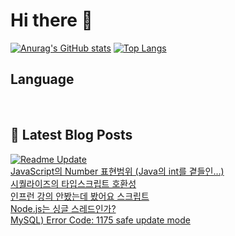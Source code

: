 # Hi there 👋

[![Anurag's GitHub stats](https://github-readme-stats.vercel.app/api?username=fullth)](https://github.com/anuraghazra/github-readme-stats)
[![Top Langs](https://github-readme-stats.vercel.app/api/top-langs/?username=fullth&layout=compact&hide=r,jupyter%20notebook,c%23&exclude_repo=roharui.github.io)](https://github.com/anuraghazra/github-readme-stats)

## Language

<p>
  <img alt="" src= "https://img.shields.io/badge/Node.js-339933?style=flat-square&logo=Node.js&logoColor=green"/>
  <img alt="" src= "https://img.shields.io/badge/TypeScript-black?logo=typescript&logoColor=blue"/>
  <img alt="" src= "https://img.shields.io/badge/JavaScript-F7DF1E?style=flat-square&logo=JavaScript&logoColor=white"/> 
</p>

## 📕 Latest Blog Posts
[![Readme Update](https://github.com/fullth/fullth/actions/workflows/main.yml/badge.svg)](https://github.com/fullth/fullth/actions/workflows/main.yml)</br>
<a href=https://fullth.tistory.com/entry/JavaScript%EC%9D%98-Number-%ED%91%9C%ED%98%84%EB%B2%94%EC%9C%84-Java%EC%9D%98-int%EB%A5%BC-%EA%B3%81%EB%93%A4%EC%9D%B8%E2%80%A6>JavaScript의 Number 표현범위 (Java의 int를 곁들인&hellip;)</a></br><a href=https://fullth.tistory.com/entry/%EC%8B%9C%ED%80%84%EB%9D%BC%EC%9D%B4%EC%A6%88%EC%9D%98-%ED%83%80%EC%9E%85%EC%8A%A4%ED%81%AC%EB%A6%BD%ED%8A%B8-%ED%98%B8%ED%99%98%EC%84%B1>시퀄라이즈의 타입스크립트 호환성</a></br><a href=https://fullth.tistory.com/entry/%EC%9D%B8%ED%94%84%EB%9F%B0-%EA%B0%95%EC%9D%98-%EC%95%88%EB%B4%A4%EB%8A%94%EB%8D%B0-%EB%B4%A4%EC%96%B4%EC%9A%94-%EC%8A%A4%ED%81%AC%EB%A6%BD%ED%8A%B8>인프런 강의 안봤는데 봤어요 스크립트</a></br><a href=https://fullth.tistory.com/entry/Nodejs-Worker-threads>Node.js는 싱글 스레드인가?</a></br><a href=https://fullth.tistory.com/entry/MySQL-Error-Code-1175-safe-update-mode>MySQL) Error Code: 1175 safe update mode</a></br>